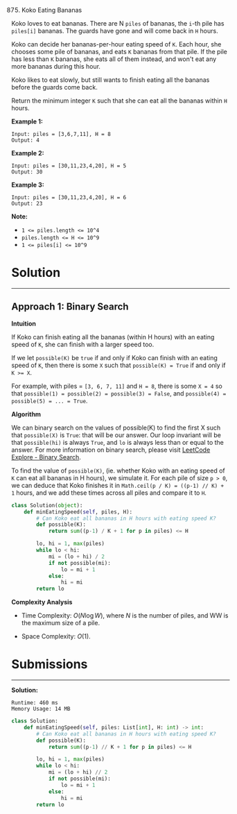 875. Koko Eating Bananas

Koko loves to eat bananas.  There are N `piles` of bananas, the `i`-th pile has `piles[i]` bananas.  The guards have gone and will come back in `H` hours.

Koko can decide her bananas-per-hour eating speed of `K`.  Each hour, she chooses some pile of bananas, and eats `K` bananas from that pile.  If the pile has less than `K` bananas, she eats all of them instead, and won't eat any more bananas during this hour.

Koko likes to eat slowly, but still wants to finish eating all the bananas before the guards come back.

Return the minimum integer `K` such that she can eat all the bananas within `H` hours.

 

**Example 1:**
```
Input: piles = [3,6,7,11], H = 8
Output: 4
```

**Example 2:**
```
Input: piles = [30,11,23,4,20], H = 5
Output: 30
```

**Example 3:**
```
Input: piles = [30,11,23,4,20], H = 6
Output: 23
```

**Note:**

* `1 <= piles.length <= 10^4`
* `piles.length <= H <= 10^9`
* `1 <= piles[i] <= 10^9`

# Solution
---
## Approach 1: Binary Search
**Intuition**

If Koko can finish eating all the bananas (within H hours) with an eating speed of `K`, she can finish with a larger speed too.

If we let `possible(K)` be `true` if and only if Koko can finish with an eating speed of `K`, then there is some `X` such that `possible(K) = True` if and only if `K >= X`.

For example, with piles = `[3, 6, 7, 11]` and `H = 8`, there is some `X = 4` so that `possible(1) = possible(2) = possible(3) = False`, and `possible(4) = possible(5) = ... = True`.

**Algorithm**

We can binary search on the values of possible(K) to find the first X such that `possible(X)` is `True`: that will be our answer. Our loop invariant will be that `possible(hi)` is always `True`, and `lo` is always less than or equal to the answer. For more information on binary search, please visit [LeetCode Explore - Binary Search](https://leetcode.com/explore/learn/card/binary-search/).

To find the value of `possible(K)`, (ie. whether Koko with an eating speed of `K` can eat all bananas in H hours), we simulate it. For each pile of size `p > 0`, we can deduce that Koko finishes it in `Math.ceil(p / K) = ((p-1) // K) + 1` hours, and we add these times across all piles and compare it to `H`.

```python
class Solution(object):
    def minEatingSpeed(self, piles, H):
        # Can Koko eat all bananas in H hours with eating speed K?
        def possible(K):
            return sum((p-1) / K + 1 for p in piles) <= H

        lo, hi = 1, max(piles)
        while lo < hi:
            mi = (lo + hi) / 2
            if not possible(mi):
                lo = mi + 1
            else:
                hi = mi
        return lo
```

**Complexity Analysis**

* Time Complexity: $O(N \log W)$, where $N$ is the number of piles, and WW is the maximum size of a pile.

* Space Complexity: $O(1)$.

# Submissions
---
**Solution:**
```
Runtime: 460 ms
Memory Usage: 14 MB
```
```python
class Solution:
    def minEatingSpeed(self, piles: List[int], H: int) -> int:
        # Can Koko eat all bananas in H hours with eating speed K?
        def possible(K):
            return sum((p-1) // K + 1 for p in piles) <= H

        lo, hi = 1, max(piles)
        while lo < hi:
            mi = (lo + hi) // 2
            if not possible(mi):
                lo = mi + 1
            else:
                hi = mi
        return lo
```